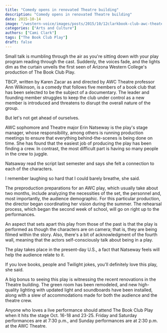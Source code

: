 ```yaml
---
title: "Comedy opens in renovated Theatre building"
description: "Comedy opens in renovated Theatre building"
date: 2015-10-14
image: "/western-voice/images/posts/2015/10/12clarkbook-club-awc-theater-web.jpg"
categories: ["Arts and Culture"]
authors: ["Cami Clark"]
tags: ["The Book Club Play"]
draft: false
---
```

Small talk is mumbling through the air as you're sitting down with your play program reading through the cast. Suddenly, the voices fade, and the lights dim as the curtain unveils the first seen of Arizona Western College's production of The Book Club Play.

TBCP, written by Karen Zacar as and directed by AWC Theatre professor Ann Wilkinson, is a comedy that follows five members of a book club that has been selected to be the subject of a documentary. The leader and founding member struggles to keep the club under control as a new member is introduced and threatens to disrupt the overall nature of the group.

But let's not get ahead of ourselves.

AWC sophomore and Theatre major Erin Natseway is the play's stage manager, whose responsibility, among others is running production meetings to ensure that everything behind-the-scenes is being done on time. She has found that the easiest job of producing the play has been finding a crew. In contrast, the most difficult part is having so many people in the crew to juggle.

Natsaway read the script last semester and says she felt a connection to each of the characters.

I remember laughing so hard that I could barely breathe, she said.

The preproduction preparations for an AWC play, which usually take about two months, include analyzing the necessities of the set, the personnel and, most importantly, the audience demographic. For this particular production, the director began coordinating her vision during the summer. The rehearsal process, which began the second week of school, will go on right up to the performances.

An aspect that sets apart this play from those of the past is that the play is performed as though the characters are on camera; that is, they are being filmed within the story. Also, there's a bit of acknowledgment of the fourth wall, meaning that the actors self-consciously talk about being in a play.

The play takes place in the present-day U.S., a fact that Natseway feels will help the audience relate to it.

If you love books, people and Twilight jokes, you'll definitely love this play, she said.

A big bonus to seeing this play is witnessing the recent renovations in the Theatre building. The green room has been remodeled, and new high-quality lighting with updated light and soundboards have been installed, along with a slew of accommodations made for both the audience and the theatre crew.

Anyone who loves a live performance should attend The Book Club Play when it hits the stage Oct. 16-18 and 23-25. Friday and Saturday performances are at 7:30 p.m., and Sunday performances are at 2:30 p.m. at the AWC Theatre.